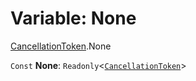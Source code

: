 # Variable: None

[CancellationToken](/auto-docs/free-layout-editor/modules/CancellationToken.md).None

`Const` **None**: `Readonly`<[`CancellationToken`](/auto-docs/free-layout-editor/interfaces/CancellationToken-1.md)>
